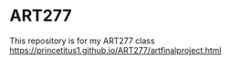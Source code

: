 # ART277
This repository is for my ART277 class
https://princetitus1.github.io/ART277/artfinalproject.html
